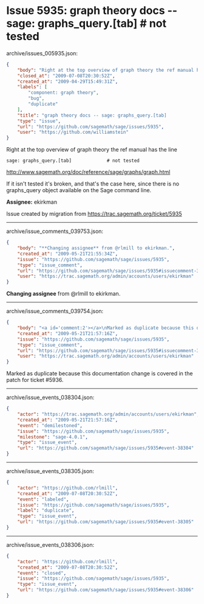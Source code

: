 # Issue 5935: graph theory docs -- sage: graphs_query.[tab]             # not tested

archive/issues_005935.json:
```json
{
    "body": "Right at the top overview of graph theory the ref manual has the line\n\n```\nsage: graphs_query.[tab]             # not tested\n```\n\nhttp://www.sagemath.org/doc/reference/sage/graphs/graph.html\n\nIf it isn't tested it's broken, and that's the case here, since there is no graphs_query object available on the Sage command line.\n\n**Assignee:** ekirkman\n\nIssue created by migration from https://trac.sagemath.org/ticket/5935\n\n",
    "closed_at": "2009-07-08T20:30:52Z",
    "created_at": "2009-04-29T15:49:31Z",
    "labels": [
        "component: graph theory",
        "bug",
        "duplicate"
    ],
    "title": "graph theory docs -- sage: graphs_query.[tab]             # not tested",
    "type": "issue",
    "url": "https://github.com/sagemath/sage/issues/5935",
    "user": "https://github.com/williamstein"
}
```
Right at the top overview of graph theory the ref manual has the line

```
sage: graphs_query.[tab]             # not tested
```

http://www.sagemath.org/doc/reference/sage/graphs/graph.html

If it isn't tested it's broken, and that's the case here, since there is no graphs_query object available on the Sage command line.

**Assignee:** ekirkman

Issue created by migration from https://trac.sagemath.org/ticket/5935





---

archive/issue_comments_039753.json:
```json
{
    "body": "**Changing assignee** from @rlmill to ekirkman.",
    "created_at": "2009-05-21T21:55:34Z",
    "issue": "https://github.com/sagemath/sage/issues/5935",
    "type": "issue_comment",
    "url": "https://github.com/sagemath/sage/issues/5935#issuecomment-39753",
    "user": "https://trac.sagemath.org/admin/accounts/users/ekirkman"
}
```

**Changing assignee** from @rlmill to ekirkman.



---

archive/issue_comments_039754.json:
```json
{
    "body": "<a id='comment:2'></a>\nMarked as duplicate because this documentation change is covered in the patch for ticket #5936.",
    "created_at": "2009-05-21T21:57:16Z",
    "issue": "https://github.com/sagemath/sage/issues/5935",
    "type": "issue_comment",
    "url": "https://github.com/sagemath/sage/issues/5935#issuecomment-39754",
    "user": "https://trac.sagemath.org/admin/accounts/users/ekirkman"
}
```

<a id='comment:2'></a>
Marked as duplicate because this documentation change is covered in the patch for ticket #5936.



---

archive/issue_events_038304.json:
```json
{
    "actor": "https://trac.sagemath.org/admin/accounts/users/ekirkman",
    "created_at": "2009-05-21T21:57:16Z",
    "event": "demilestoned",
    "issue": "https://github.com/sagemath/sage/issues/5935",
    "milestone": "sage-4.0.1",
    "type": "issue_event",
    "url": "https://github.com/sagemath/sage/issues/5935#event-38304"
}
```



---

archive/issue_events_038305.json:
```json
{
    "actor": "https://github.com/rlmill",
    "created_at": "2009-07-08T20:30:52Z",
    "event": "labeled",
    "issue": "https://github.com/sagemath/sage/issues/5935",
    "label": "duplicate",
    "type": "issue_event",
    "url": "https://github.com/sagemath/sage/issues/5935#event-38305"
}
```



---

archive/issue_events_038306.json:
```json
{
    "actor": "https://github.com/rlmill",
    "created_at": "2009-07-08T20:30:52Z",
    "event": "closed",
    "issue": "https://github.com/sagemath/sage/issues/5935",
    "type": "issue_event",
    "url": "https://github.com/sagemath/sage/issues/5935#event-38306"
}
```
